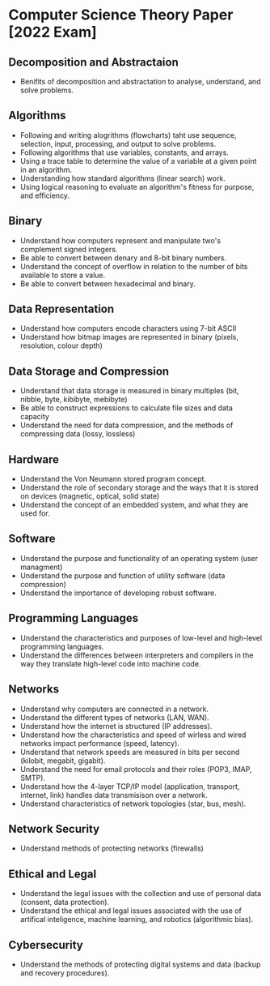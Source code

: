 # Computer Science Theory Paper [2022 Exam]

## Decomposition and Abstractaion

* Benifits of decomposition and abstractation to analyse, understand, and solve problems.

## Algorithms

* Following and writing alogrithms (flowcharts) taht use sequence, selection, input, processing, and output to solve problems. 
* Following algorithms that use variables, constants, and arrays.
* Using a trace table to determine the value of a variable at a given point in an algorithm.
* Understanding how standard algorithms (linear search) work.  
* Using logical reasoning to evaluate an algorithm's fitness for purpose, and efficiency.

## Binary

* Understand how computers represent and manipulate two's complement signed integers.  
* Be able to convert between denary and 8-bit binary numbers. 
* Understand the concept of overflow in relation to the number of bits available to store a value.
* Be able to convert between hexadecimal and binary.


## Data Representation

* Understand how computers encode characters using 7-bit ASCII
* Understand how bitmap images are represented in binary (pixels, resolution, colour depth)

## Data Storage and Compression

* Understand that data storage is measured in binary multiples (bit, nibble, byte, kibibyte, mebibyte)
* Be able to construct expressions to calculate file sizes and data capacity
* Understand the need for data compression, and the methods of compressing data (lossy, lossless)

## Hardware

* Understand the Von Neumann stored program concept.
* Understand the role of secondary storage and the ways that it is stored on devices (magnetic, optical, solid state)
* Understand the concept of an embedded system, and what they are used for. 


## Software

* Understand the purpose and functionality of an operating system (user managment)
* Understand the purpose and function of utility software (data compression)
* Understand the importance of developing robust software. 

## Programming Languages

* Understand the characteristics and purposes of low-level and high-level programming languages.
* Understand the differences between interpreters and compilers in the way they translate high-level code into machine code. 

## Networks

* Understand why computers are connected in a network.
* Understand the different types of networks (LAN, WAN).
* Understand how the internet is structured (IP addresses).
* Understand how the characteristics and speed of wirless and wired networks impact performance (speed, latency).
* Understand that network speeds are measured in bits per second (kilobit, megabit, gigabit).
* Understand the need for email protocols and their roles (POP3, IMAP, SMTP).
* Understand how the 4-layer TCP/IP model (application, transport, internet, link) handles data transmisison over a network. 
* Understand characteristics of network topologies (star, bus, mesh).

## Network Security

* Understand methods of protecting networks (firewalls)

## Ethical and Legal

* Understand the legal issues with the collection and use of personal data (consent, data protection).
* Understand the ethical and legal issues associated with the use of artifical inteligence, machine learning, and robotics (algorithmic bias).

## Cybersecurity

* Understand the methods of protecting digital systems and data (backup and recovery procedures).
